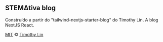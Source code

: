 ## STEMΔtiva blog

Construído a partir do "tailwind-nextjs-starter-blog" do Timothy Lin. A blog NextJS React.

[MIT](https://github.com/timlrx/tailwind-nextjs-starter-blog/blob/master/LICENSE) © [Timothy Lin](https://www.timrlx.com)
